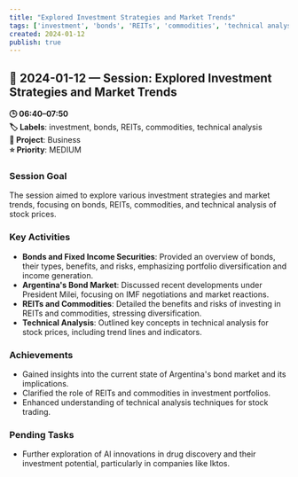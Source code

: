 ```yaml
---
title: "Explored Investment Strategies and Market Trends"
tags: ['investment', 'bonds', 'REITs', 'commodities', 'technical analysis']
created: 2024-01-12
publish: true
---
```


## 📅 2024-01-12 — Session: Explored Investment Strategies and Market Trends

**🕒 06:40–07:50**  
**🏷️ Labels**: investment, bonds, REITs, commodities, technical analysis  
**📂 Project**: Business  
**⭐ Priority**: MEDIUM  


### Session Goal
The session aimed to explore various investment strategies and market trends, focusing on bonds, REITs, commodities, and technical analysis of stock prices.

### Key Activities
- **Bonds and Fixed Income Securities**: Provided an overview of bonds, their types, benefits, and risks, emphasizing portfolio diversification and income generation.
- **Argentina's Bond Market**: Discussed recent developments under President Milei, focusing on IMF negotiations and market reactions.
- **REITs and Commodities**: Detailed the benefits and risks of investing in REITs and commodities, stressing diversification.
- **Technical Analysis**: Outlined key concepts in technical analysis for stock prices, including trend lines and indicators.

### Achievements
- Gained insights into the current state of Argentina's bond market and its implications.
- Clarified the role of REITs and commodities in investment portfolios.
- Enhanced understanding of technical analysis techniques for stock trading.

### Pending Tasks
- Further exploration of AI innovations in drug discovery and their investment potential, particularly in companies like Iktos.
